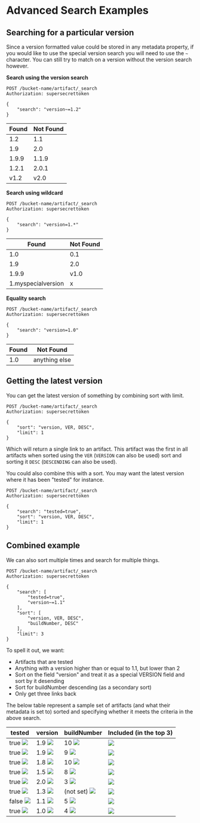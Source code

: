 Advanced Search Examples
========================

Searching for a particular version
----------------------------------

Since a version formatted value could be stored in any metadata property, if you would like to use the special version search you will need to use the `~` character.  You can still try to match on a version without the version search however.

**Search using the version search**

    POST /bucket-name/artifact/_search
    Authorization: supersecrettoken

    {
        "search": "version~=1.2"
    }

| Found | Not Found |
|-------|-----------|
| 1.2   | 1.1       |
| 1.9   | 2.0       |
| 1.9.9 | 1.1.9     |
| 1.2.1 | 2.0.1     |
| v1.2  | v2.0      |

**Search using wildcard**

    POST /bucket-name/artifact/_search
    Authorization: supersecrettoken

    {
        "search": "version=1.*"
    }


| Found                 | Not Found |
|-----------------------|-----------|
| 1.0                   | 0.1       |
| 1.9                   | 2.0       |
| 1.9.9                 | v1.0      |
| 1.myspecialversion    | x         |

**Equality search**

    POST /bucket-name/artifact/_search
    Authorization: supersecrettoken

    {
        "search": "version=1.0"
    }

| Found | Not Found             |
|-------|-----------------------|
| 1.0   | anything else         |


Getting the latest version
--------------------------

You can get the latest version of something by combining sort with limit. 

    
    POST /bucket-name/artifact/_search
    Authorization: supersecrettoken

    {
        "sort": "version, VER, DESC",
        "limit": 1
    }

Which will return a single link to an artifact.  This artifact was the first in all artifacts when sorted using the `VER` (`VERSION` can also be used) sort and sorting it `DESC` (`DESCENDING` can also be used).

You could also combine this with a sort.  You may want the latest version where it has been "tested" for instance.

    
    POST /bucket-name/artifact/_search
    Authorization: supersecrettoken

    {
        "search": "tested=true",
        "sort": "version, VER, DESC",
        "limit": 1
    }


Combined example
----------------

We can also sort multiple times and search for multiple things.

    POST /bucket-name/artifact/_search
    Authorization: supersecrettoken

    {
        "search": [
            "tested=true",
            "version~=1.1"
        ],
        "sort": [
            "version, VER, DESC",
            "buildNumber, DESC"
        ],
        "limit": 3
    }

To spell it out, we want:
* Artifacts that are tested
* Anything with a version higher than or equal to 1.1, but lower than 2
* Sort on the field "version" and treat it as a special VERSION field and sort by it desending
* Sort for buildNumber descending (as a secondary sort) 
* Only get three links back

The below table represent a sample set of artifacts (and what their metadata
is set to) sorted and specifying whether it meets the criteria in the above
search.

| tested       | version    | buildNumber      | Included (in the top 3) |
|--------------|------------|------------------|-------------------------|
| true ![][y]  | 1.9 ![][y] | 10 ![][y]        | ![][y]                  |
| true ![][y]  | 1.9 ![][y] | 9 ![][y]         | ![][y]                  |
| true ![][y]  | 1.8 ![][y] | 10 ![][y]        | ![][y]                  |
| true ![][y]  | 1.5 ![][y] | 8 ![][y]         | ![][n]                  |
| true ![][y]  | 2.0 ![][n] | 3 ![][y]         | ![][n]                  |
| true ![][y]  | 1.3 ![][y] | (not set) ![][n] | ![][n]                  |
| false ![][n] | 1.1 ![][y] | 5 ![][y]         | ![][n]                  |
| true ![][y]  | 1.0 ![][n] | 4 ![][y]         | ![][n]                  |

[y]: check.jpg
[n]: x.jpg
